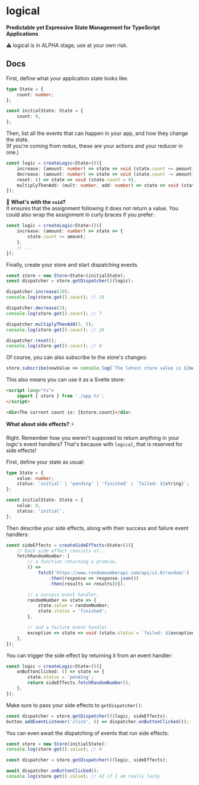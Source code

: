 # logical

**Predictable yet Expressive State Management for TypeScript Applications**

⚠️ logical is in ALPHA stage, use at your own risk.

## Docs

First, define what your application state looks like.

```typescript
type State = {
    count: number;
};

const initialState: State = {
    count: 0,
};
```

Then, list all the events that can happen in your app, and how they change the state.  
(If you're coming from redux, these are your actions and your reducer in one.)

```typescript
const logic = createLogic<State>()({
    increase: (amount: number) => state => void (state.count += amount),
    decrease: (amount: number) => state => void (state.count -= amount),
    reset: () => state => void (state.count = 0),
    multiplyThenAdd: (mult: number, add: number) => state => void (state.count = state.count * mult + add),
});
```

🤔 **What's with the `void`?**  
It ensures that the assignment following it does not return a value. You could also wrap the assignment in curly braces if you prefer:

```typescript
const logic = createLogic<State>()({
    increase: (amount: number) => state => {
        state.count += amount;
    },
    // ...
});
```

Finally, create your store and start dispatching events.

```typescript
const store = new Store<State>(initialState);
const dispatcher = store.getDispatcher()(logic);

dispatcher.increase(10);
console.log(store.get().count); // 10

dispatcher.decrease(3);
console.log(store.get().count); // 7

dispatcher.multiplyThenAdd(3, 5);
console.log(store.get().count); // 26

dispatcher.reset();
console.log(store.get().count); // 0
```

Of course, you can also subscribe to the store's changes:

```typescript
store.subscribe(newValue => console.log(`The latest store value is ${newValue}`));
```

This also means you can use it as a Svelte store:

```html
<script lang="ts">
    import { store } from './app.ts';
</script>

<div>The current count is: {$store.count}</div>
```

**What about side effects?** ⚡️

Right. Remember how you weren't supposed to return anything in your logic's event handlers? That's because with `logical`, that is reserved for side effects!

First, define your state as usual:

```typescript
type State = {
    value: number;
    status: 'initial' | 'pending' | 'finished' | `failed: ${string}`;
};

const initialState: State = {
    value: 0,
    status: 'initial',
};
```

Then describe your side effects, along with their success and failure event handlers:

```typescript
const sideEffects = createSideEffects<State>()({
    // Each side effect consists of...
    fetchRandomNumber: [
        // a function returning a promise,
        () =>
            fetch('https://www.randomnumberapi.com/api/v1.0/random/')
                .then(response => response.json())
                .then(results => results[0]),

        // a success event handler,
        randomNumber => state => {
            state.value = randomNumber;
            state.status = 'finished';
        },

        // and a failure event handler.
        exception => state => void (state.status = `failed: ${exception.message}`),
    ],
});
```

You can trigger the side effect by returning it from an event handler:

```typescript
const logic = createLogic<State>()({
    onButtonClicked: () => state => {
        state.status = 'pending';
        return sideEffects.fetchRandomNumber();
    },
});
```

Make sure to pass your side effects to `getDispatcher()`:

```typescript
const dispatcher = store.getDispatcher()(logic, sideEffects);
button.addEventListener('click', () => dispatcher.onButtonClicked());
```

You can even await the dispatching of events that run side effects:

```typescript
const store = new Store(initialState);
console.log(store.get().value); // 0

const dispatcher = store.getDispatcher()(logic, sideEffects);

await dispatcher.onButtonClicked();
console.log(store.get().value); // 42 if I am really lucky
```

